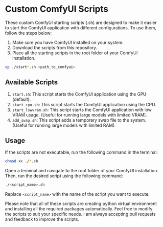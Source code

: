 # Custom ComfyUI Scripts

These custom ComfyUI starting scripts (.sh) are designed to make it easier to start the ComfyUI application with different configurations. To use them, follow the steps below:

1. Make sure you have ComfyUI installed on your system.
2. Download the scripts from this repository.
3. Place all the starting scripts in the root folder of your ComfyUI installation.
```bash
cp ./start*.sh <path_to_comfyui>
```

## Available Scripts

1. `start.sh`: This script starts the ComfyUI application using the GPU (default).
2. `start_cpu.sh`: This script starts the ComfyUI application using the CPU.
3. `start_lowvram.sh`: This script starts the ComfyUI application with low VRAM usage. (Useful for running large models with limited VRAM).
4. `add_swap.sh`: This script adds a temporary swap file to the system. (Useful for running large models with limited RAM).

## Usage

If the scripts are not executable, run the following command in the terminal:
```bash
chmod +x ./*.sh
```

Open a terminal and navigate to the root folder of your ComfyUI installation. Then, run the desired script using the following command:

```bash
./<script_name>.sh
```

Replace `<script_name>` with the name of the script you want to execute.

Please note that all of these scripts are creating python virtual environment and installing all the required packages automatically. Feel free to modify the scripts to suit your specific needs. I am always accepting pull requests and feedback to improve the scripts. 
